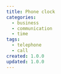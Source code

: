 ```yaml
---
title: Phone clock
categories:
  - business
  - communication
  - time
tags:
  - telephone
  - call
created: 1.0.0
updated: 1.0.0
---
```

